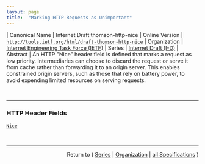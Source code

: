 ```yaml
---
layout: page
title:  "Marking HTTP Requests as Unimportant"
---
```


| Canonical Name | Internet Draft thomson-http-nice
| Online Version | [`http://tools.ietf.org/html/draft-thomson-http-nice`](http://tools.ietf.org/html/draft-thomson-http-nice)
| Organization | [Internet Engineering Task Force (IETF)](..  "List of specification series by this organization")
| Series | [Internet Draft (I-D)](.  "List of specifications in this series")
| Abstract | An HTTP "Nice" header field is defined that marks a request as low priority. Intermediaries can choose to discard the request or serve it from cache rather than forwarding it to an origin server. This enables constrained origin servers, such as those that rely on battery power, to avoid expending limited resources on serving requests.

<br/>
<hr/>

### HTTP Header Fields

[`Nice`](/concepts/http-header/Nice "The &#34;Nice&#34; header field indicates that a request is less important than a request that doesn't bear this header.")



<br/>
<hr/>

<p style="text-align: right">Return to ( <a href="./">Series</a> | <a href="../">Organization</a> | <a href="../../">all Specifications</a> )</p>